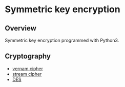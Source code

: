 # Symmetric key encryption
## Overview
Symmetric key encryption programmed with Python3.

## Cryptography
* [vernam cipher](https://github.com/stshf/symmetric-key-encryption/tree/master/vermam-cipher)
* [stream cipher](https://github.com/stshf/symmetric-key-encryption/tree/master/stream-cipher)
* [DES](https://github.com/stshf/symmetric-key-encryption/tree/master/DES)
